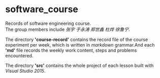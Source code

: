 # software_course

Records of software engineering course.<br>
The group members include *张宇 于永涛 郑世鑫 杜烨 徐鲁宁*.<br>

The directory <b>'course-record'</b> contains the record file of the course experiment per week, which is written in *markdown* grammar.And each **'md'** file records the weekly work content, steps and problems encountered.

The directory <b>'src'</b> contains the whole project of each lesson built with *Visual Studio 2015*.
